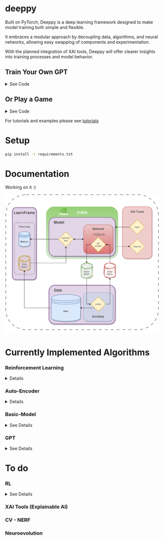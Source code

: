 

# deeppy

Built on PyTorch, Deeppy is a deep learning framework designed to make model training both simple and flexible.

It embraces a modular approach by decoupling data, algorithms, and neural networks, allowing easy swapping of components and experimentation.

With the planned integration of XAI tools, Deeppy will offer clearer insights into training processes and model behavior.
##

## Train Your Own GPT
<details>
	
<summary>See Code</summary>


### 1 - Create Your Dataset

```python
with open("assets/shakespeare.txt", "r", encoding = "utf-8") as f:
    text = f.read()

encoding = tiktoken.encoding_for_model("gpt-2")
data = GPTText(text=text, tokenizer=encoding, context_size = context_size)
```

### 2 - Create a GPT Model

```python
GPT_params = {
    "optimizer_params":Optimizer_params,
    "vocab_size":vocab_size,
    "embed_dim":embed_dim,
    "num_heads":num_heads,
    "num_layers":num_layers,
    "context_size":context_size,
    "device":device,
    "criterion":nn.CrossEntropyLoss(ignore_index = -1),
}

model = GPT(**GPT_params)
```
Total parameters : 28.895232 Million
### 3 - And Finally:
```python
lf = LearnFrame(model,data)

for i in range(epoch):
    lf.optimize()
lf.plot(show_result=True, log=True)
```
![](tutorials/assets/GPT.png)

### 4 - And Generate New Text
```python
model.generate("On this very beautiful day, let us")
```
On this very beautiful day, let us,
And I'll not be the king,
And I am a man
</details>

## Or Play a Game

<details>
<summary>See Code</summary>
	
### 1 - Create Your Dataset

```python
import deeppy as dp

env = gym.make("LunarLander-v1")
data = dp.EnvData(env, buffer_size=100000)
```  
### 2 - Create Your Neural-Network
```python
policy_network = {
    "layers" : [obs,128,128,act],
    "blocks" : [nn.Linear, nn.ReLU]
    "out_act" : nn.Softmax,
    "weight_init" : "uniform"
}
``` 
### 3- Choose an Algorithm
```python
model = dp.SAC(**sac_params) #Soft Actor Critic
``` 
### 4-And Finally:
```python
lf = dp.LearningFrame(model, data)

for epoch in range(EPOCH):
	#Take one step in environment using the model
	lf.collect()
	#Train SAC one step
	lf.optimize()
#Automatic plotting 
lf.plot()
``` 
![](tutorials/assets/plot.jpg)

### 5- Watch Your Agent Play
```python
lf.get_anim()
``` 
![](tutorials/assets/lunarlander.gif)
### 6- Easily Save-Load Your Models
```python
lf.save(file_name)
lf.load(file_name)
```

</details>

For tutorials and examples please see [tutorials](tutorials)
###
# Setup
```bash
pip install -r requirements.txt
```
# Documentation

Working on it :)

![](tutorials/assets/diagram.png)

# Currently Implemented Algorithms
### Reinforcement Learning
<details>
 
For tutorials and examples please see [tutorials](tutorials/RL_algorithm_tutorials.ipynb)

[DQN](models/rl/dqn.py)
<details>
<summary> Papers</summary>
       
        DQN        - [https://arxiv.org/abs/2201.07211]
        Double DQN - [https://arxiv.org/abs/1509.06461]
</details>

[Double DQN](models/rl/dqn.py)
<details>
<summary> Papers</summary>

                   - https://arxiv.org/pdf/1910.07207
</details>


[SAC](models/rl/sac.py)
<details>
<summary>Papers</summary>

        Discrete   - https://arxiv.org/abs/1910.07207
        Continuous - https://arxiv.org/abs/1812.05905
</details> 
</details>

### Auto-Encoder

<details>

[B-Vae](models/autoencoder/b_vae.py)
<details>
<summary>Papers</summary>
	               - https://openreview.net/forum?id=Sy2fzU9gl
</details> 
</details>

### Basic-Model

<details>
<summary>See Details</summary>

For tutorials and examples please see [tutorials](tutorials/introduction.ipynb)

</details>

### GPT
<details>
<summary>See Details</summary>

For tutorials and examples please see [tutorials](tutorials/GPT-tutorial.ipynb)

</details>


# To do
### RL


<details>
<summary>See Details</summary>

[Dueling DQN]

[PPO]

[Model Based Policy Optimization (MBPO)]

[SafeMBPO]
</details>


### XAI Tools (Explainable AI)

### CV - NERF

### Neuroevolution


